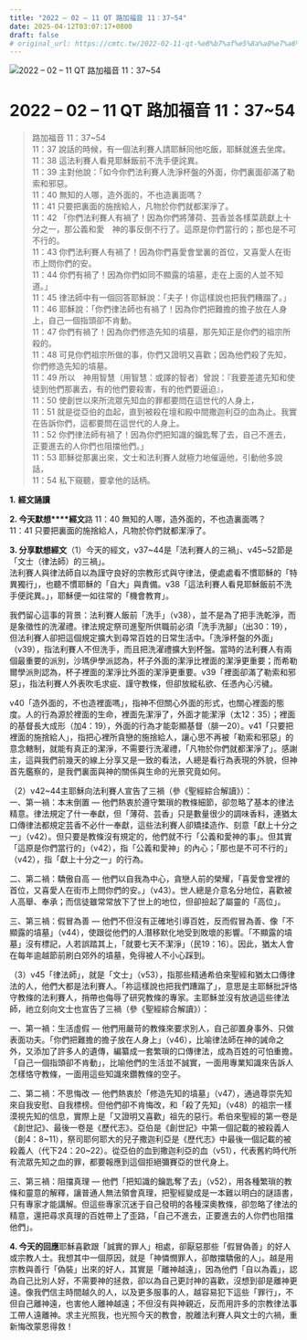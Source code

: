 ```yaml
---
title: "2022 – 02 – 11 QT 路加福音 11：37~54"
date: 2025-04-12T03:07:17+0800
draft: false
# original_url: https://cmtc.tw/2022-02-11-qt-%e8%b7%af%e5%8a%a0%e7%a6%8f%e9%9f%b3-11%ef%bc%9a3754
---
```


![2022 – 02 – 11 QT 路加福音 11：37\~54](/images/qt.jpg   "2022 – 02 – 11 QT 路加福音 11：37\~54")

# 2022 – 02 – 11 QT 路加福音 11：37\~54

> 路加福音 11：37\~54  
> 11：37 說話的時候，有一個法利賽人請耶穌同他吃飯，耶穌就進去坐席。  
> 11：38 這法利賽人看見耶穌飯前不洗手便詫異。  
> 11：39 主對他說：「如今你們法利賽人洗淨杯盤的外面，你們裏面卻滿了勒索和邪惡。  
> 11：40 無知的人哪，造外面的，不也造裏面嗎？  
> 11：41 只要把裏面的施捨給人，凡物於你們就都潔淨了。  
> 11：42 「你們法利賽人有禍了！因為你們將薄荷、芸香並各樣菜蔬獻上十分之一，那公義和愛　神的事反倒不行了。這原是你們當行的；那也是不可不行的。  
> 11：43 你們法利賽人有禍了！因為你們喜愛會堂裏的首位，又喜愛人在街市上問你們的安。  
> 11：44 你們有禍了！因為你們如同不顯露的墳墓，走在上面的人並不知道。」  
> 11：45 律法師中有一個回答耶穌說：「夫子！你這樣說也把我們糟蹋了。」  
> 11：46 耶穌說：「你們律法師也有禍了！因為你們把難擔的擔子放在人身上，自己一個指頭卻不肯動。  
> 11：47 你們有禍了！因為你們修造先知的墳墓，那先知正是你們的祖宗所殺的。  
> 11：48 可見你們祖宗所做的事，你們又證明又喜歡；因為他們殺了先知，你們修造先知的墳墓。  
> 11：49 所以　神用智慧（用智慧：或譯的智者）曾說：『我要差遣先知和使徒到他們那裏去，有的他們要殺害，有的他們要逼迫』，  
> 11：50 使創世以來所流眾先知血的罪都要問在這世代的人身上，  
> 11：51 就是從亞伯的血起，直到被殺在壇和殿中間撒迦利亞的血為止。我實在告訴你們，這都要問在這世代的人身上。  
> 11：52 你們律法師有禍了！因為你們把知識的鑰匙奪了去，自己不進去，正要進去的人你們也阻擋他們。」  
> 11：53 耶穌從那裏出來，文士和法利賽人就極力地催逼他，引動他多說話，  
> 11：54 私下窺聽，要拿他的話柄。

**1.** **經文誦讀**

**2. 今天默想****經文**路 11：40 無知的人哪，造外面的，不也造裏面嗎？  
11：41 只要把裏面的施捨給人，凡物於你們就都潔淨了。

**3. 分享默想經文**（1）今天的經文，v37\~44是「法利賽人的三禍」、v45\~52節是「文士（律法師）的三禍」。  
法利賽人與律法師自以為謹守良好的宗教形式與守律法，便處處看不慣耶穌的「特異獨行」，也聽不慣耶穌的「自大」與責備。v38「這法利賽人看見耶穌飯前不洗手便詫異。」，耶穌便一如往常的「機會教育」。

我們留心這事的背景：法利賽人飯前「洗手」（v38），並不是為了把手洗乾淨，而是象徵性的洗濯禮。律法規定祭司進聖所供職前必須「洗手洗腳」（出30：19），但法利賽人卻把這個規定擴大到尋常百姓的日常生活中。「洗淨杯盤的外面」（v39），指法利賽人不但洗手，而且把洗濯禮擴大到杯盤。當時的法利賽人有兩個最重要的派別，沙瑪伊學派認為，杯子外面的潔淨比裡面的潔淨更重要；而希勒爾學派則認為，杯子裡面的潔淨比外面的潔淨更重要。v39「裡面卻滿了勒索和邪惡」，指法利賽人外表吹毛求疵、謹守教條，但卻放縱私欲、任憑內心污穢。

v40「造外面的，不也造裡面嗎」，指神不但關心外面的形式，也關心裡面的態度。人的行為源於裡面的生命，裡面先潔淨了，外面才能潔淨（太12：35）；裡面的基督長大成形（加4：19），外面的行為才能彰顯基督（腓一20）。v41「只要把裡面的施捨給人」，指把心裡所貪戀的施捨給人，讓心思不再被「勒索和邪惡」的意念轄制，就能有真正的潔淨，不需要行洗濯禮，「凡物於你們就都潔淨了」。感謝主，這與我們前幾天的線上分享又是一致的看法，人總是看行為表現的外貌，但神首先鑑察的，是我們裏面與神的關係與生命的光景究竟如何。

（2）v42\~44主耶穌向法利賽人宣告了三禍（參《聖經綜合解讀》）：  
一、第一禍：本末倒置 — 他們熱衷於遵守繁瑣的教條細節，卻忽略了基本的律法精意。律法規定了什一奉獻，但「薄荷、芸香」只是數量很少的調味香料，連猶太口傳律法都規定芸香不必什一奉獻，這些法利賽人卻矯揉造作、刻意「獻上十分之一」（v42）。但只要是教條沒有規定的，他們就不行「公義和愛神的事」。但其實「這原是你們當行的」（v42），指「公義和愛神」的內心；「那也是不可不行的」（v42），指「獻上十分之一」的行為。

二、第二禍：驕傲自高 — 他們以自我為中心，貪戀人前的榮耀，「喜愛會堂裡的首位，又喜愛人在街市上問你們的安。」（v43）。世人總是介意名分地位，喜歡被人高舉、奉承；而信徒雖常常放下了世上的地位，但卻撿起了屬靈的「高位」。

三、第三禍：假冒為善 — 他們不但沒有正確地引導百姓，反而假冒為善、像「不顯露的墳墓」（v44），使跟從他們的人潛移默化地受到敗壞的影響。「不顯露的墳墓」沒有標記，人若誤踏其上，「就要七天不潔淨」（民19：16）。因此，猶太人會在每年逾越節前刷白郊外的墳墓，免得被人不小心踩到。

（3）v45「律法師」，就是「文士」（v53），指那些精通希伯來聖經和猶太口傳律法的人，他們大都是法利賽人。「祢這樣說也把我們蹧蹋了」，意思是主耶穌批評恪守教條的法利賽人，捎帶也侮辱了研究教條的專家。主耶穌並沒有放過這些律法師，祂立刻向文士也宣告了三禍（參《聖經綜合解讀》）：

一、第一禍：生活虛假 — 他們用嚴苛的教條來要求別人，自己卻置身事外、只做表面功夫。「你們把難擔的擔子放在人身上」（v46），比喻律法師在神的誡命之外，又添加了許多人的遺傳，編纂成一套繁瑣的口傳律法，成為百姓的可怕重擔。「自己一個指頭卻不肯動」，比喻他們的生活並不誠實，一面用專業知識來告訴人怎樣恪守教條，一面用這些知識來鑽教條的空子。

二、第二禍：不思悔改 — 他們熱衷於「修造先知的墳墓」（v47），通過尊崇先知來自我安慰、自我標榜。但他們卻不肯悔改，和「殺了先知」（v48）的祖宗一樣漠視先知的信息，實際上是「又證明又喜歡」祖先的惡行。希伯來聖經的第一卷是《創世記》、最後一卷是《歷代志》。亞伯是《創世記》中第一個記載的被殺義人（創4：8\~11），祭司耶何耶大的兒子撒迦利亞是《歷代志》中最後一個記載的被殺義人（代下24：20\~22）。從亞伯的血到撒迦利亞的血（v51），代表舊約時代所有流眾先知之血的罪，都要報應到這個拒絕彌賽亞的世代身上。

三、第三禍：阻擋真理 — 他們「把知識的鑰匙奪了去」（v52），用各種繁瑣的教條和靈意的解釋，讓普通人無法領會真理，把聖經變成是一本難以明白的謎語書，只有專家才能講解。但這些專家沉迷于自己發明的各種深奧教條，卻忽略了律法的精意，還把尋求真理的百姓帶上了歪路，「自己不進去，正要進去的人你們也阻擋他們」。

**4. 今天的回應**耶穌喜歡跟「誠實的罪人」相處，卻厭惡那些「假冒偽善」的好人或宗教人士。我想其中一個原因，就是「神憐憫罪人，卻敵擋驕傲的人」。越是用宗教與善行「偽裝」出來的好人，其實是「離神越遠」，因為他們「自以為義」，認為自己比別人好，不需要神的拯救，卻以為自己更討神的喜歡，沒想到卻是離神更遠。像我們信主時間越久的人，以及更多服事的人，越容易犯下這些「罪行」，不但自己離神遠，也害他人離神越遠；不但沒有與神親近，反而用許多的宗教律法事工帶人遠離神。求主光照我，也光照今天的教會，脫離法利賽人與文士的六禍，重新悔改蒙恩得救！
